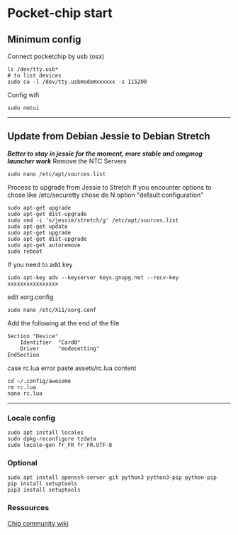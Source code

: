 # Pocket-chip start 

## Minimum config
Connect pocketchip by usb (osx)
```Shell Session
ls /dev/tty.usb*
# to list devices 
sudo cu -l /dev/tty.usbmodemxxxxxx -s 115200
```

Config wifi
```Shell Session
sudo nmtui
```

---

## Update from Debian Jessie to Debian Stretch
***Better to stay in jessie for the moment, more stable and omgmog launcher work***
Remove the NTC Servers
```Shell Session
sudo nano /etc/apt/sources.list
```

Process to upgrade from Jessie to Stretch
If you encounter options to chose like /etc/securetty chose de N option "default configuration"
```Shell Session
sudo apt-get upgrade 
sudo apt-get dist-upgrade
sudo sed -i 's/jessie/stretch/g' /etc/apt/sources.list
sudo apt-get update
sudo apt-get upgrade
sudo apt-get dist-upgrade
sudo apt-get autoremove
sudo reboot
```

If you need to add key
```Shell Session
sudo apt-key adv --keyserver keys.gnupg.net --recv-key xxxxxxxxxxxxxxxx
```

edit xorg.config 
```Shell Session
sudo nano /etc/X11/xorg.conf
```

Add the following at the end of the file
```
Section "Device"
   	Identifier	"Card0"
   	Driver		"modesetting"   
EndSection
```

case rc.lua error paste assets/rc.lua content
```Shell Session
cd ~/.config/awesome
rm rc.lua
nano rc.lua
```

---

### Locale config
```Shell Session
sudo apt install locales
sudo dpkg-reconfigure tzdata
sudo locale-gen fr_FR fr_FR.UTF-8
```

### Optional 
```Shell Session
sudo apt install openssh-server git python3 python3-pip python-pip
pip install setuptools
pip3 install setuptools
```

### Ressources

[Chip community wiki](http://www.chip-community.org/index.php/Main_Page)
